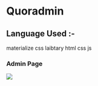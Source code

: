 # Quoradmin

## Language Used :-

materialize css laibtary
html
css
js

### Admin Page

![](https://raw.githubusercontent.com/sanjay1906/quoradmin/master/images/quoradim.png)
